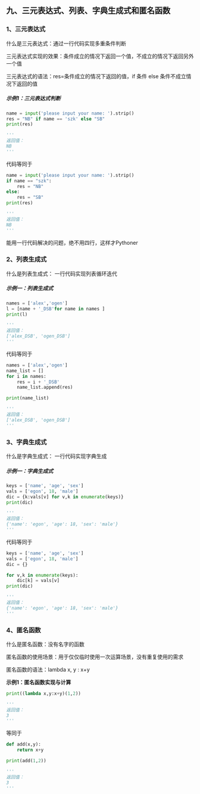 ## 九、三元表达式、列表、字典生成式和匿名函数

### 1、三元表达式

什么是三元表达式：通过一行代码实现多重条件判断

三元表达式实现的效果：条件成立的情况下返回一个值，不成立的情况下返回另外一个值

三元表达式的语法：res=条件成立的情况下返回的值，if 条件 else 条件不成立情况下返回的值

##### 示例1：三元表达式判断

```python
name = input('please input your name: ').strip()
res = "NB" if name == 'szk' else "SB"
print(res)

'''
返回值：
NB
'''
```

代码等同于

```python
name = input('please input your name: ').strip()
if name == "szk":
    res = "NB"
else:
    res = "SB"
print(res)

'''
返回值：
NB
'''
```

能用一行代码解决的问题，绝不用四行，这样才Pythoner

### 2、列表生成式

什么是列表生成式： 一行代码实现列表循环迭代

##### 示例一：列表生成式

```python
names = ['alex','ogen']
l = [name + '_DSB'for name in names ]
print(l)

'''
返回值：
['alex_DSB', 'ogen_DSB']
'''
```

代码等同于

```python
names = ['alex','ogen']
name_list = []
for i in names:
    res = i + '_DSB'
    name_list.append(res)

print(name_list)

'''
返回值：
['alex_DSB', 'ogen_DSB']
'''
```

### 3、字典生成式

什么是字典生成式： 一行代码实现字典生成

##### 示例一：字典生成式

```python 
keys = ['name', 'age', 'sex']
vals = ['egon', 18, 'male']
dic = {k:vals[v] for v,k in enumerate(keys)}
print(dic)

'''
返回值：
{'name': 'egon', 'age': 18, 'sex': 'male'}
'''
```

代码等同于

```python
keys = ['name', 'age', 'sex']
vals = ['egon', 18, 'male']
dic = {}

for v,k in enumerate(keys):
    dic[k] = vals[v]
print(dic)

'''
返回值：
{'name': 'egon', 'age': 18, 'sex': 'male'}
'''
```

### 4、匿名函数

什么是匿名函数：没有名字的函数

匿名函数的使用场景：用于仅仅临时使用一次运算场景，没有重复使用的需求

匿名函数的语法：lambda x, y : x+y

**示例1：匿名函数实现与计算**

```python
print((lambda x,y:x+y)(1,2))

'''
返回值：
3
'''
```

等同于

```python
def add(x,y):
    return x+y

print(add(1,2))

'''
返回值：
3
'''
```

